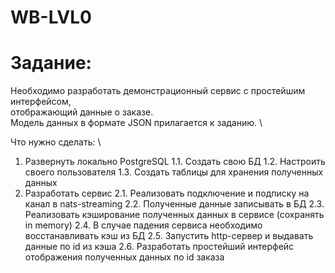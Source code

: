 # WB-LVL0

# Задание:

Необходимо разработать демонстрационный сервис с простейшим интерфейсом, \
отображающий данные о заказе. \
Модель данных в формате JSON прилагается к заданию. \	
				
Что нужно сделать: \
1. Развернуть локально PostgreSQL
1.1. Создать свою БД
1.2. Настроить своего пользователя
1.3. Создать таблицы для хранения полученных данных
2. Разработать сервис
2.1. Реализовать подключение и подписку на канал в nats-streaming
2.2. Полученные данные записывать в БД
2.3. Реализовать кэширование полученных данных в сервисе (сохранять in memory)
2.4. В случае падения сервиса необходимо восстанавливать кэш из БД
2.5. Запустить http-сервер и выдавать данные по id из кэша
2.6. Разработать простейший интерфейс отображения полученных данных по id заказа
